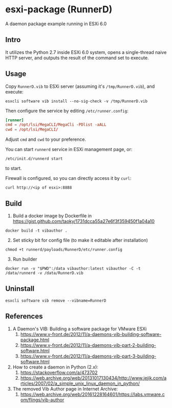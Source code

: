 # esxi-package (RunnerD)

A daemon package example running in ESXi 6.0

## Intro

It utilizes the Python 2.7 inside ESXi 6.0 system, opens a single-thread naive HTTP server, and outputs the result of the command set to execute.

## Usage

Copy `RunnerD.vib` to ESXi server (assuming it's `/tmp/RunnerD.vib`), and execute:

```
esxcli software vib install --no-sig-check -v /tmp/RunnerD.vib
```

Then configure the service by editing `/etc/runner.config`:

```toml
[runner]
cmd = /opt/lsi/MegaCLI/MegaCli -PDlist -aALL
cwd = /opt/lsi/MegaCLI/
```

Adjust `cmd` and `cwd` to your preference.

You can start `runnerd` service in ESXi management page, or:

```
/etc/init.d/runnerd start
```

to start.

Firewall is configured, so you can directly access it by `curl`:

```
curl http://<ip of esxi>:8888
```

## Build

1. Build a docker image by Dockerfile in <https://gist.github.com/taoky/1731dcca55a27e6f3f359450f1a04a10>

```
docker build -t vibauthor .
```

2. Set sticky bit for config file (to make it editable after installation)

```
chmod +t runnerd/payloads/RunnerD/etc/runner.config
```

3. Run builder

```
docker run -v "$PWD":/data vibauthor:latest vibauthor -C -t /data/runnerd -v /data/RunnerD.vib
```

## Uninstall

```
esxcli software vib remove --vibname=RunnerD
```

## References

1. A Daemon's VIB: Building a software package for VMware ESXi
   1. <https://www.v-front.de/2012/11/a-daemons-vib-building-software-package.html>
   2. <https://www.v-front.de/2012/11/a-daemons-vib-part-2-building-software.html>
   3. <https://www.v-front.de/2012/11/a-daemons-vib-part-3-building-software.html>
2. How to create a daemon in Python (2.x):
   1. <https://stackoverflow.com/a/473702>
   2. <https://web.archive.org/web/20131017130434/http://www.jejik.com/articles/2007/02/a_simple_unix_linux_daemon_in_python/>
3. The removed Vib Author page in Internet Archive:
   1. <https://web.archive.org/web/20161228164601/https://labs.vmware.com/flings/vib-author>
